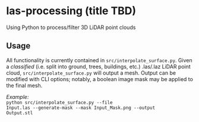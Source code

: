 # las-processing (title TBD)
Using Python to process/filter 3D LiDAR point clouds

## Usage
All functionality is currently contained in ```src/interpolate_surface.py```. Given a *classified* (i.e. split into ground, trees, buildings, etc.) .las/.laz LiDAR point cloud, ```src/interpolate_surface.py``` will output a mesh. Output can be modified with CLI options; notably, a boolean image mask may be applied to the final mesh.

*Example:*
<br><code>python src/interpolate_surface.py --file Input.las --generate-mask --mask Input_Mask.png --output Output.stl</code>
